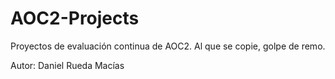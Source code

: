 # AOC2-Projects
Proyectos de evaluación continua de AOC2.
Al que se copie, golpe de remo.

Autor: Daniel Rueda Macías
